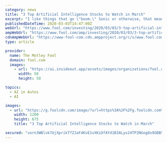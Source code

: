 ```yaml
---
category: news
title: "3 Top Artificial Intelligence Stocks to Watch in March"
excerpt: "I like things that go \"boom.\" Sonic or otherwise, that means I tend to gravitate towards defense and aerospace stocks. But to tell the truth, over the course of a dozen years writing for The ..."
publishedDateTime: 2020-03-03T14:47:00Z
webUrl: "https://www.fool.com/investing/2020/03/03/3-top-artificial-intelligence-stocks-to-watch-in-m.aspx"
ampWebUrl: "https://www.fool.com/amp/investing/2020/03/03/3-top-artificial-intelligence-stocks-to-watch-in-m.aspx"
cdnAmpWebUrl: "https://www-fool-com.cdn.ampproject.org/c/s/www.fool.com/amp/investing/2020/03/03/3-top-artificial-intelligence-stocks-to-watch-in-m.aspx"
type: article

provider:
  name: The Motley Fool
  domain: fool.com
  images:
    - url: "https://ai.insideout.app/assets/images/organizations/fool.com-50x50.jpg"
      width: 50
      height: 50

topics:
  - AI in Autos
  - AI

images:
  - url: "https://g.foolcdn.com/image/?url=https%3A%2F%2Fg.foolcdn.com%2Feditorial%2Fimages%2F560874%2Fglowing-android-head-with-the-words-artificial-intelligence.jpg&w=1200&op=resize"
    width: 1200
    height: 675
    title: "3 Top Artificial Intelligence Stocks to Watch in March"

secured: "vorn3WBlvk7UjXprikTfZJaF4KvE1vXKiOfAYd1B3ALyx24TP2NGog8x9GBB5U5oB/fI7ptLUToQTQpYmYd0g3QI7TxREUHjTTIflI+zdjvPbz+uRSfza5ioumMS4Pfqyl1RqWSRKDoh+x83yDWDBp8SII7cFo4Ghac2jF28H2IFKiGalN0ZwHP4kjdJnMQe1Ntf8KsceNdIbqYSuX3Mi1Gliqrejqo+kSMnXwuOXKtsKooiTuZTynrEwIvM4YoNLoIsU+ipc6LQk/bw8Wv04fw88nraO1KZRKyfFriDZgE9cYQiDGCux7KVVA6MawnZ;+srADgqU+u6V7CmpEtpdvw=="
---
```


